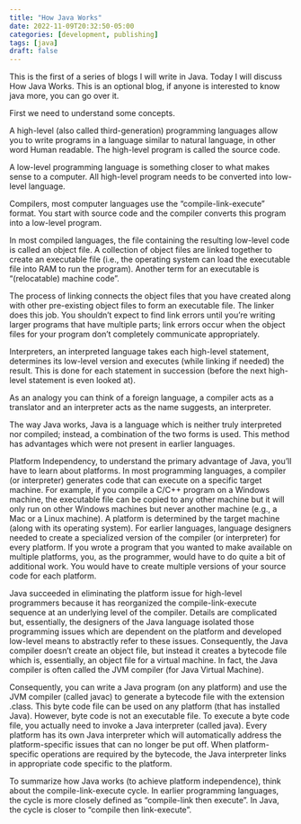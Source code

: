 ```yaml
---
title: "How Java Works"
date: 2022-11-09T20:32:50-05:00
categories: [development, publishing]
tags: [java]
draft: false
---
```

This is the first of a series of blogs I will write in Java. Today I will discuss How Java Works. This is an optional blog, if anyone is interested to know java more, you can go over it.

First we need to understand some concepts.

A high-level (also called third-generation) programming languages allow you to write programs in a language similar to natural language, in other word Human readable. The high-level program is called the source code.

A low-level programming language is something closer to what makes sense to a computer. All high-level program needs to be converted into low-level language.

Compilers, most computer languages use the “compile-link-execute” format. You start with source code and the compiler converts this program into a low-level program.

In most compiled languages, the file containing the resulting low-level code is called an object file. A collection of object files are linked together to create an executable file (i.e., the operating system can load the executable file into RAM to run the program). Another term for an executable is “(relocatable) machine code”.

The process of linking connects the object files that you have created along with other pre-existing object files to form an executable file. The linker does this job. You shouldn’t expect to find link errors until you’re writing larger programs that have multiple parts; link errors occur when the object files for your program don’t completely communicate appropriately.

Interpreters, an interpreted language takes each high-level statement, determines its low-level version and executes (while linking if needed) the result. This is done for each statement in succession (before the next high-level statement is even looked at).

As an analogy you can think of a foreign language, a compiler acts as a translator and an interpreter acts as the name suggests, an interpreter.

The way Java works, Java is a language which is neither truly interpreted nor compiled; instead, a combination of the two forms is used. This method has advantages which were not present in earlier languages.

Platform Independency, to understand the primary advantage of Java, you’ll have to learn about platforms. In most programming languages, a compiler (or interpreter) generates code that can execute on a specific target machine. For example, if you compile a C/C++ program on a Windows machine, the executable file can be copied to any other machine but it will only run on other Windows machines but never another machine (e.g., a Mac or a Linux machine). A platform is determined by the target machine (along with its operating system). For earlier languages, language designers needed to create a specialized version of the compiler (or interpreter) for every platform. If you wrote a program that you wanted to make available on multiple platforms, you, as the programmer, would have to do quite a bit of additional work. You would have to create multiple versions of your source code for each platform.

Java succeeded in eliminating the platform issue for high-level programmers because it has reorganized the compile-link-execute sequence at an underlying level of the compiler. Details are complicated but, essentially, the designers of the Java language isolated those programming issues which are dependent on the platform and developed low-level means to abstractly refer to these issues. Consequently, the Java compiler doesn’t create an object file, but instead it creates a bytecode file which is, essentially, an object file for a virtual machine. In fact, the Java compiler is often called the JVM compiler (for Java Virtual Machine).

Consequently, you can write a Java program (on any platform) and use the JVM compiler (called javac) to generate a bytecode file with the extension .class. This byte code file can be used on any platform (that has installed Java). However, byte code is not an executable file. To execute a byte code file, you actually need to invoke a Java interpreter (called java). Every platform has its own Java interpreter which will automatically address the platform-specific issues that can no longer be put off. When platform-specific operations are required by the bytecode, the Java interpreter links in appropriate code specific to the platform.

To summarize how Java works (to achieve platform independence), think about the compile-link-execute cycle. In earlier programming languages, the cycle is more closely defined as “compile-link then execute”. In Java, the cycle is closer to “compile then link-execute”.
